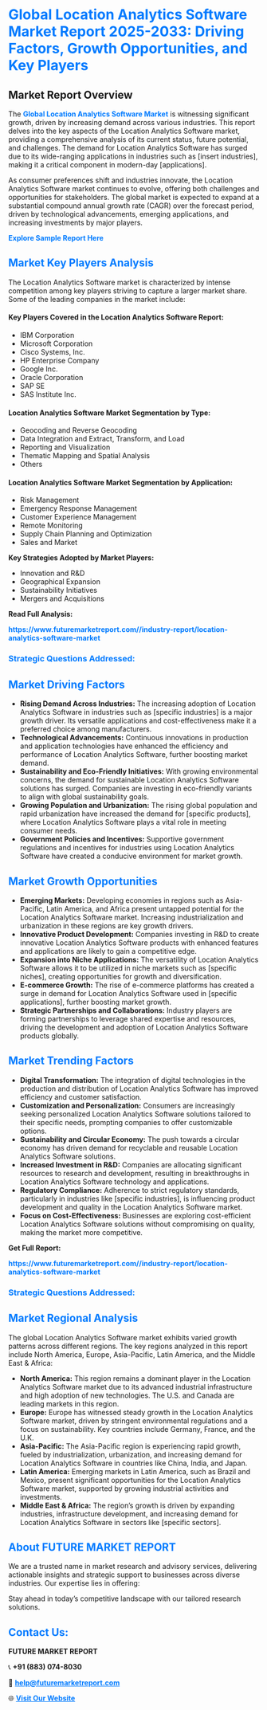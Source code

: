 <h1 style="color: #007BFF;">Global Location Analytics Software Market Report 2025-2033: Driving Factors, Growth Opportunities, and Key Players</h1>

<section id="overview">
<h2>Market Report Overview</h2>
<p>The <a href="https://www.futuremarketreport.com//industry-report/location-analytics-software-market" style="color: #007BFF; text-decoration: none;"><strong>Global Location Analytics Software Market</strong></a> is witnessing significant growth, driven by increasing demand across various industries. This report delves into the key aspects of the Location Analytics Software market, providing a comprehensive analysis of its current status, future potential, and challenges. The demand for Location Analytics Software has surged due to its wide-ranging applications in industries such as [insert industries], making it a critical component in modern-day [applications].</p>
<p>As consumer preferences shift and industries innovate, the Location Analytics Software market continues to evolve, offering both challenges and opportunities for stakeholders. The global market is expected to expand at a substantial compound annual growth rate (CAGR) over the forecast period, driven by technological advancements, emerging applications, and increasing investments by major players.</p>
</section>

<section id="overview">
<p><a href="https://www.futuremarketreport.com//request-sample/reportId=53079" style="color: #007BFF; text-decoration: none;"><strong>Explore Sample Report Here</strong></a></p>
</section>

<section id="key-players">
<h2 style="color: #007BFF;">Market Key Players Analysis</h2>
<p>The Location Analytics Software market is characterized by intense competition among key players striving to capture a larger market share. Some of the leading companies in the market include:</p>
<h4>Key Players Covered in the Location Analytics Software Report:</h4>
<ul><li>IBM Corporation</li><li>Microsoft Corporation</li><li>Cisco Systems, Inc.</li><li>HP Enterprise Company</li><li>Google Inc.</li><li>Oracle Corporation</li><li>SAP SE</li><li>SAS Institute Inc.</li></ul>
<h4>Location Analytics Software Market Segmentation by Type:</h4>
<ul><li>Geocoding and Reverse Geocoding</li><li>Data Integration and Extract, Transform, and Load</li><li>Reporting and Visualization</li><li>Thematic Mapping and Spatial Analysis</li><li>Others</li></ul>

<h4>Location Analytics Software Market Segmentation by Application:</h4>
<ul><li>Risk Management</li><li>Emergency Response Management</li><li>Customer Experience Management</li><li>Remote Monitoring</li><li>Supply Chain Planning and Optimization</li><li>Sales and Market</li></ul>
<p><strong>Key Strategies Adopted by Market Players:</strong></p>
<ul>
<li>Innovation and R&D</li>
<li>Geographical Expansion</li>
<li>Sustainability Initiatives</li>
<li>Mergers and Acquisitions</li>
</ul>
</section>

<section>
<p><strong>Read Full Analysis: </strong></p><a href="https://www.futuremarketreport.com//industry-report/location-analytics-software-market" style="color: #007BFF; text-decoration: none;"><strong>https://www.futuremarketreport.com//industry-report/location-analytics-software-market</strong></a>
<h3 style="color: #007BFF;">Strategic Questions Addressed:</h3>
</section>

<section id="driving-factors">
<h2 style="color: #007BFF;">Market Driving Factors</h2>
<ul>
<li><strong>Rising Demand Across Industries:</strong> The increasing adoption of Location Analytics Software in industries such as [specific industries] is a major growth driver. Its versatile applications and cost-effectiveness make it a preferred choice among manufacturers.</li>
<li><strong>Technological Advancements:</strong> Continuous innovations in production and application technologies have enhanced the efficiency and performance of Location Analytics Software, further boosting market demand.</li>
<li><strong>Sustainability and Eco-Friendly Initiatives:</strong> With growing environmental concerns, the demand for sustainable Location Analytics Software solutions has surged. Companies are investing in eco-friendly variants to align with global sustainability goals.</li>
<li><strong>Growing Population and Urbanization:</strong> The rising global population and rapid urbanization have increased the demand for [specific products], where Location Analytics Software plays a vital role in meeting consumer needs.</li>
<li><strong>Government Policies and Incentives:</strong> Supportive government regulations and incentives for industries using Location Analytics Software have created a conducive environment for market growth.</li>
</ul>
</section>

<section id="growth-opportunities">
<h2 style="color: #007BFF;">Market Growth Opportunities</h2>
<ul>
<li><strong>Emerging Markets:</strong> Developing economies in regions such as Asia-Pacific, Latin America, and Africa present untapped potential for the Location Analytics Software market. Increasing industrialization and urbanization in these regions are key growth drivers.</li>
<li><strong>Innovative Product Development:</strong> Companies investing in R&D to create innovative Location Analytics Software products with enhanced features and applications are likely to gain a competitive edge.</li>
<li><strong>Expansion into Niche Applications:</strong> The versatility of Location Analytics Software allows it to be utilized in niche markets such as [specific niches], creating opportunities for growth and diversification.</li>
<li><strong>E-commerce Growth:</strong> The rise of e-commerce platforms has created a surge in demand for Location Analytics Software used in [specific applications], further boosting market growth.</li>
<li><strong>Strategic Partnerships and Collaborations:</strong> Industry players are forming partnerships to leverage shared expertise and resources, driving the development and adoption of Location Analytics Software products globally.</li>
</ul>
</section>

<section id="trending-factors">
<h2 style="color: #007BFF;">Market Trending Factors</h2>
<ul>
<li><strong>Digital Transformation:</strong> The integration of digital technologies in the production and distribution of Location Analytics Software has improved efficiency and customer satisfaction.</li>
<li><strong>Customization and Personalization:</strong> Consumers are increasingly seeking personalized Location Analytics Software solutions tailored to their specific needs, prompting companies to offer customizable options.</li>
<li><strong>Sustainability and Circular Economy:</strong> The push towards a circular economy has driven demand for recyclable and reusable Location Analytics Software solutions.</li>
<li><strong>Increased Investment in R&D:</strong> Companies are allocating significant resources to research and development, resulting in breakthroughs in Location Analytics Software technology and applications.</li>
<li><strong>Regulatory Compliance:</strong> Adherence to strict regulatory standards, particularly in industries like [specific industries], is influencing product development and quality in the Location Analytics Software market.</li>
<li><strong>Focus on Cost-Effectiveness:</strong> Businesses are exploring cost-efficient Location Analytics Software solutions without compromising on quality, making the market more competitive.</li>
</ul>
</section>

<section>
<p><strong>Get Full Report: </strong></p><a href="https://www.futuremarketreport.com//industry-report/location-analytics-software-market" style="color: #007BFF; text-decoration: none;"><strong>https://www.futuremarketreport.com//industry-report/location-analytics-software-market</strong></a>
<h3 style="color: #007BFF;">Strategic Questions Addressed:</h3>
</section>


<section id="regional-analysis">
<h2 style="color: #007BFF;">Market Regional Analysis</h2>
<p>The global Location Analytics Software market exhibits varied growth patterns across different regions. The key regions analyzed in this report include North America, Europe, Asia-Pacific, Latin America, and the Middle East & Africa:</p>
<ul>
<li><strong>North America:</strong> This region remains a dominant player in the Location Analytics Software market due to its advanced industrial infrastructure and high adoption of new technologies. The U.S. and Canada are leading markets in this region.</li>
<li><strong>Europe:</strong> Europe has witnessed steady growth in the Location Analytics Software market, driven by stringent environmental regulations and a focus on sustainability. Key countries include Germany, France, and the U.K.</li>
<li><strong>Asia-Pacific:</strong> The Asia-Pacific region is experiencing rapid growth, fueled by industrialization, urbanization, and increasing demand for Location Analytics Software in countries like China, India, and Japan.</li>
<li><strong>Latin America:</strong> Emerging markets in Latin America, such as Brazil and Mexico, present significant opportunities for the Location Analytics Software market, supported by growing industrial activities and investments.</li>
<li><strong>Middle East & Africa:</strong> The region’s growth is driven by expanding industries, infrastructure development, and increasing demand for Location Analytics Software in sectors like [specific sectors].</li>
</ul>
</section>

<footer>
<h2 style="color: #007BFF;">About FUTURE MARKET REPORT</h2>
<p>We are a trusted name in market research and advisory services, delivering actionable insights and strategic support to businesses across diverse industries. Our expertise lies in offering:</p>

<p>Stay ahead in today’s competitive landscape with our tailored research solutions.</p>

<h2 style="color: #007BFF;">Contact Us:</h2>
<p><strong>FUTURE MARKET REPORT</strong></p>
<p>📞 <strong>+91 (883) 074-8030</strong></p>
<p>📧 <strong><a href="mailto:help@futuremarketreport.com" style="color: #007BFF;">help@futuremarketreport.com</a></strong></p>
<p>🌐 <strong><a href="https://www.futuremarketreport.com/" style="color: #007BFF;">Visit Our Website</a></strong></p>
</footer>